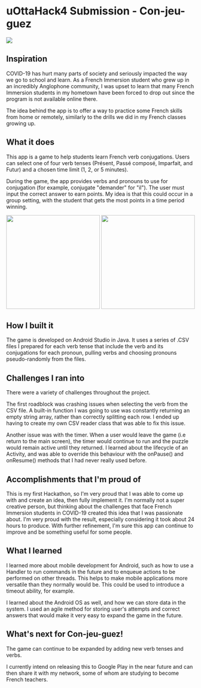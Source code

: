 # uOttaHack4 Submission - Con-jeu-guez

<img src="https://challengepost-s3-challengepost.netdna-ssl.com/photos/production/software_photos/001/382/008/datas/original.png">

## Inspiration

COVID-19 has hurt many parts of society and seriously impacted the way we go to school and learn. As a French Immersion student who grew up in an incredibly Anglophone community, I was upset to learn that many French Immersion students in my hometown have been forced to drop out since the program is not available online there.

The idea behind the app is to offer a way to practice some French skills from home or remotely, similarly to the drills we did in my French classes growing up.

## What it does

This app is a game to help students learn French verb conjugations. Users can select one of four verb tenses (Présent, Passé composé, Imparfait, and Futur) and a chosen time limit (1, 2, or 5 minutes).

During the game, the app provides verbs and pronouns to use for conjugation (for example, conjugate "demander" for "il"). The user must input the correct answer to earn points. My idea is that this could occur in a group setting, with the student that gets the most points in a time period winning.

<img src="https://challengepost-s3-challengepost.netdna-ssl.com/photos/production/software_photos/001/382/693/datas/original.png" width="250px">

<img src="https://challengepost-s3-challengepost.netdna-ssl.com/photos/production/software_photos/001/382/695/datas/original.png" width="250px">

## How I built it

The game is developed on Android Studio in Java. It uses a series of .CSV files I prepared for each verb tense that include the verb and its conjugations for each pronoun, pulling verbs and choosing pronouns pseudo-randomly from the files.

## Challenges I ran into

There were a variety of challenges throughout the project. 

The first roadblock was crashing issues when selecting the verb from the CSV file. A built-in function I was going to use was constantly returning an empty string array, rather than correctly splitting each row. I ended up having to create my own CSV reader class that was able to fix this issue.

Another issue was with the timer. When a user would leave the game (i.e return to the main screen), the timer would continue to run and the puzzle would remain active until they returned. I learned about the lifecycle of an Activity, and was able to override this behaviour with the onPause() and onResume() methods that I had never really used before.

## Accomplishments that I'm proud of

This is my first Hackathon, so I'm very proud that I was able to come up with and create an idea, then fully implement it. I'm normally not a super creative person, but thinking about the challenges that face French Immersion students in COVID-19 created this idea that I was passionate about. 
I'm very proud with the result, especially considering it took about 24 hours to produce. With further refinement, I'm sure this app can continue to improve and be something useful for some people.

## What I learned

I learned more about mobile development for Android, such as how to use a Handler to run commands in the future and to enqueue actions to be performed on other threads. This helps to make mobile applications more versatile than they normally would be. This could be used to introduce a timeout ability, for example.

I learned about the Android OS as well, and how we can store data in the system. I used an agile method for storing user's attempts and correct answers that would make it very easy to expand the game in the future.

## What's next for Con-jeu-guez!

The game can continue to be expanded by adding new verb tenses and verbs. 

I currently intend on releasing this to Google Play in the near future and can then share it with my network, some of whom are studying to become French teachers.
